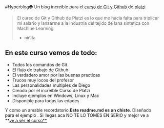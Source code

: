 #Hyperblog👽
Un blog increible para el [curso de Git y Github](https://platzi.com/cursos/git-github/ "curso de Git y Github") de [platzi](https://platzi.com/ "platzi")
>El curso de Git y Github de Platzi es lo que me hacia falta para triplicar mi salario y lanzarme a la industria del tejido de lana sintetica con Machine Learning
> - niñita

## En este curso vemos de todo:
* Todos los comandos de Git
* El flujo de trabajo de Github
* El verdadero amor por las buenas practicas
* Trucos muy locos del profesor
* Las  personalidades multiples de Diego
* Creado por el increíble Curso de Platzi
* Incluye ejemplos en Windows, Linux y Mac
* Disponible para todas las edades


Y como un amable recordatorio:**Este readme.md es un chiste**. Diseñado para el ejemplo . Si llegas aca NO TE LO TOMES EN SERIO y mejor ve a **[ve a ver el curso**](https://platzi.com/cursos/git-github/ "ve a ver el curso")